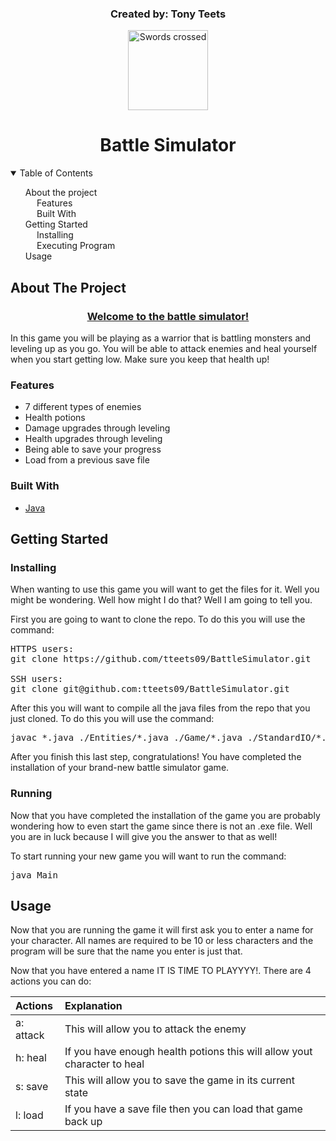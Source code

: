 <div align="center" id="top">
    <h3>Created by: Tony Teets</h3>
    <img src="https://cdn.iconscout.com/icon/free/png-256/sword-1777408-1512000.png" width="128px" alt="Swords crossed">
    <h1 align="center">Battle Simulator</h1>
    
</div>
<details open="open" id="toc">
    <summary>Table of Contents</summary>
    <ol>
        <li>
            <a href="#about-the-project">About the project</a>
            <ul>
                <li>
                    <a href="#features">Features</a>
                </li>
                <li>
                    <a href="#built-with">Built With </a>
                </li>
            </ul>
        </li>
        <li>
            <a href="#getting-started">Getting Started</a>
            <ul>
                <li>
                    <a href="#installing">Installing</a>
                </li>
                <li>
                    <a href="#running">Executing Program</a>
                </li>
            </ul>
        </li>
        <li>
            <a href="#usage">Usage</a>
        </li>
    </ol>
</details>

## About The Project

<h3 align="center"><u>Welcome to the battle simulator!</u><br></h3>
<p>In this game you will be playing as a warrior that is battling monsters 
and leveling up as you go. You will be able to attack enemies and heal
yourself when you start getting low. Make sure you keep that health up!</p>

### Features
<ul>
    <li>7 different types of enemies</li>
    <li>Health potions</li>
    <li>Damage upgrades through leveling</li>
    <li>Health upgrades through leveling</li>
    <li>Being able to save your progress</li>
    <li>Load from a previous save file</li>
</ul>

### Built With
* [Java](https://java.com)

## Getting Started

### Installing

<p>When wanting to use this game you will want to get the files for it.
Well you might be wondering. Well how might I do that? Well I am going
to tell you.</p>

<p>First you are going to want to clone the repo. To do this you will use
the command:</p>

<pre>
HTTPS users: 
git clone https://github.com/tteets09/BattleSimulator.git

SSH users:
git clone git@github.com:tteets09/BattleSimulator.git
</pre>

<p>After this you will want to compile all the java files from the repo that 
you just cloned. To do this you will use the command:</p>

<pre>javac *.java ./Entities/*.java ./Game/*.java ./StandardIO/*.java</pre>

<p>After you finish this last step, congratulations! You have completed the installation of 
your brand-new battle simulator game.</p>

### Running

<p>Now that you have completed the installation of the game you are probably wondering how to
even start the game since there is not an .exe file. Well you are in luck because I will give you the answer
to that as well!</p>

<p>To start running your new game you will want to run the command:</p>

<pre>
java Main
</pre>

## Usage

<p> Now that you are running the game it will first ask you to enter a name for your character. All names are required to be 10 or less characters and the program will be sure that the name you enter is just that.</p>
    
<p> Now that you have entered a name IT IS TIME TO PLAYYYY!. There are 4 actions you can do: </p>

| Actions   | Explanation                                                              |
| :-------- | :----------------------------------------------------------------------- |
| a: attack | This will allow you to attack the enemy                                  |
| h: heal   | If you have enough health potions this will allow yout character to heal |
| s: save   | This will allow you to save the game in its current state                |
| l: load   | If you have a save file then you can load that game back up              |



